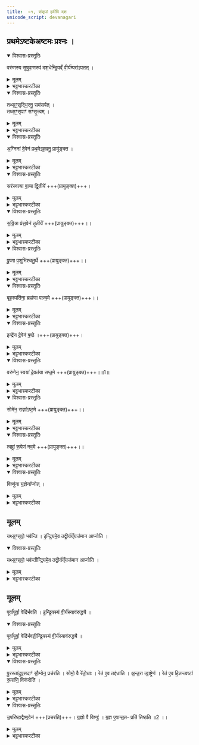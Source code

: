 ```yaml
---
title:  ०१, संसृपां हवींषि दश
unicode_script: devanagari
---
```


## प्रथमेऽष्टकेअष्टमः प्रश्नः ।
<details open><summary>विश्वास-प्रस्तुतिः</summary>

वरु॑णस्य सुषुवा॒णस्य॑ दश॒धेन्द्रि॒यव्ँ वी॒र्य॑म्परा॑ऽपतत् ।
</details>

<details><summary>मूलम्</summary>

वरु॑णस्य सुषुवा॒णस्य॑ दश॒धेन्द्रि॒यव्ँ वी॒र्य॑म्परा॑ऽपतत् ।
</details>

<details><summary>भट्टभास्करटीका</summary>

1 वरुणस्येत्यादि ॥ वरुणस्य सुषुवाणस्य सवने ईश्वरीभूतस्य इन्द्रियं वीर्यं च दशधा भूत्वा पराऽपतत् अस्मादपाक्रान्तमभूत् ।
</details>

<details open><summary>विश्वास-प्रस्तुतिः</summary>

तथ्स॒ꣳ॒सृद्भि॒रनु॒ सम॑सर्पत् ।  
तथ्स॒ꣳ॒सृपाꣳ॑ सꣳसृ॒त्त्वम् ।
</details>

<details><summary>मूलम्</summary>

तथ्स॒ꣳ॒सृद्भि॒रनु॒ सम॑सर्पत् ।  
तथ्स॒ꣳ॒सृपाꣳ॑ सꣳसृ॒त्त्वम् ।
</details>

<details><summary>भट्टभास्करटीका</summary>

अथ तत् इन्द्रियादि संसृद्भिः हविर्विशेषैः 'आग्नेयमष्टाकपालं निर्वपति हिरण्यं दक्षिणा' इत्यादिभिः वरुणः अनुसमसर्पत् अनुसृत्य संप्राप्तवान् तस्मादेषां संसृपां संसृत्त्वं संप्राप्तिहेतुत्वात् । सर्पतेः क्विप् । अन्त्यविकारः छान्दसः ॥
</details>

<details open><summary>विश्वास-प्रस्तुतिः</summary>

अ॒ग्निना॑ दे॒वेन॑ प्रथ॒मेऽह॒न्ननु॒ प्रायु॑ङ्क्त ।
</details>

<details><summary>मूलम्</summary>

अ॒ग्निना॑ दे॒वेन॑ प्रथ॒मेऽह॒न्ननु॒ प्रायु॑ङ्क्त ।
</details>

<details><summary>भट्टभास्करटीका</summary>

2 अग्निनेत्यादि ॥ प्रथमे अहन् अह्नि अग्निना हेतुना अनुप्रायुङ्क्त वरुणः यागानन्तरमात्मानं प्रायुङ्क प्रकर्षेणायोजयत् । तेन देवेन देवयित्रा प्रकर्षेण देववन्तमात्मानमकरोत् ।
</details>

<details open><summary>विश्वास-प्रस्तुतिः</summary>

सर॑स्वत्या वा॒चा द्वि॒तीये᳚ +++(प्रायुङ्क्त)+++।
</details>

<details><summary>मूलम्</summary>

सर॑स्वत्या वा॒चा द्वि॒तीये᳚ +++(प्रायुङ्क्त)+++।
</details>

<details><summary>भट्टभास्करटीका</summary>

द्वितीयेऽह्नि सरस्वत्या हेतुना वाचाऽऽत्मानं समयोजयत् ।
</details>

<details open><summary>विश्वास-प्रस्तुतिः</summary>

स॒वि॒त्रा प्र॑स॒वेन॑ तृ॒तीये᳚ +++(प्रायुङ्क्त)+++।।
</details>

<details><summary>मूलम्</summary>

स॒वि॒त्रा प्र॑स॒वेन॑ तृ॒तीये᳚ +++(प्रायुङ्क्त)+++।।
</details>

<details><summary>भट्टभास्करटीका</summary>

तृतीये सवित्रा हेतुना प्रसवेन आत्मानं प्रायुङ्क्त । एवं सर्वत्र ।
</details>

<details open><summary>विश्वास-प्रस्तुतिः</summary>

पू॒ष्णा प॒शुभि॑श्चतु॒र्थे +++(प्रायुङ्क्त)+++।।
</details>

<details><summary>मूलम्</summary>

पू॒ष्णा प॒शुभि॑श्चतु॒र्थे +++(प्रायुङ्क्त)+++।।
</details>

<details><summary>भट्टभास्करटीका</summary>

चतुर्थे पशुभिः ।
</details>

<details open><summary>विश्वास-प्रस्तुतिः</summary>

बृह॒स्पति॑ना॒ ब्रह्म॑णा पञ्च॒मे +++(प्रायुङ्क्त)+++।।
</details>

<details><summary>मूलम्</summary>

बृह॒स्पति॑ना॒ ब्रह्म॑णा पञ्च॒मे +++(प्रायुङ्क्त)+++।।
</details>

<details><summary>भट्टभास्करटीका</summary>

पञ्चमे ब्रह्मणा अन्नेन मन्त्रेण वा ।
</details>

<details open><summary>विश्वास-प्रस्तुतिः</summary>

इन्द्रे॑ण दे॒वेन॑ ष॒ष्ठे ।+++(प्रायुङ्क्त)+++।
</details>

<details><summary>मूलम्</summary>

इन्द्रे॑ण दे॒वेन॑ ष॒ष्ठे ।+++(प्रायुङ्क्त)+++।
</details>

<details><summary>भट्टभास्करटीका</summary>

षष्ठे देवेन देवनेन इन्द्रेण ।
</details>

<details open><summary>विश्वास-प्रस्तुतिः</summary>

वरु॑णेन॒ स्वया॑ दे॒वत॑या सप्त॒मे +++(प्रायुङ्क्त)+++।॥1॥  
</details>

<details><summary>मूलम्</summary>

वरु॑णेन॒ स्वया॑ दे॒वत॑या सप्त॒मे +++(प्रायुङ्क्त)+++।॥1॥  
</details>

<details><summary>भट्टभास्करटीका</summary>

सप्तमे स्वया देवतया आत्मानं देवताभावेन योजितवान् ।
</details>

<details open><summary>विश्वास-प्रस्तुतिः</summary>

सोमे॑न॒ राज्ञा᳚ऽष्ट॒मे +++(प्रायुङ्क्त)+++।।
</details>

<details><summary>मूलम्</summary>

सोमे॑न॒ राज्ञा᳚ऽष्ट॒मे +++(प्रायुङ्क्त)+++।।
</details>

<details><summary>भट्टभास्करटीका</summary>

अष्टमे राज्ञा राजत्वेन ।
</details>

<details open><summary>विश्वास-प्रस्तुतिः</summary>

त्वष्ट्रा॑ रू॒पेण॑ नव॒मे +++(प्रायुङ्क्त)+++।।
</details>

<details><summary>मूलम्</summary>

त्वष्ट्रा॑ रू॒पेण॑ नव॒मे +++(प्रायुङ्क्त)+++।।
</details>

<details><summary>भट्टभास्करटीका</summary>

नवमे रूपेण प्रशस्तेन ।
</details>

<details open><summary>विश्वास-प्रस्तुतिः</summary>

विष्णु॑ना य॒ज्ञेना᳚प्नोत् ।
</details>

<details><summary>मूलम्</summary>

विष्णु॑ना य॒ज्ञेना᳚प्नोत् ।
</details>

<details><summary>भट्टभास्करटीका</summary>

ततो देवादिमत्तया विष्णुना हेतुना विष्ण्वाप्मना वा यज्ञेन अत्मीयमिन्द्रियं वीर्यं च आप्नोत् ।
</details>

## मूलम्
यथ्स॒ꣳ॒सृपो॒ भव॑न्ति ।
इ॒न्द्रि॒यमे॒व तद्वी॒र्य॑य्ँयज॑मान आप्नोति ।
<details open><summary>विश्वास-प्रस्तुतिः</summary>

यथ्स॒ꣳ॒सृपो॒ भव॑न्तीन्द्रि॒यमे॒व तद्वी॒र्य॑य्ँयज॑मान आप्नोति ।
</details>

<details><summary>मूलम्</summary>

यथ्स॒ꣳ॒सृपो॒ भव॑न्तीन्द्रि॒यमे॒व तद्वी॒र्य॑य्ँयज॑मान आप्नोति ।
</details>

<details><summary>भट्टभास्करटीका</summary>

यदित्यादि । गतम् ॥
</details>

## मूलम्
पूर्वा॑पूर्वा॒ वेदि॑र्भवति ।
इ॒न्द्रि॒यस्य॑ वी॒र्य॑स्याव॑रुद्ध्यै ।
<details open><summary>विश्वास-प्रस्तुतिः</summary>

पूर्वा॑पूर्वा॒ वेदि॑र्भवती॒न्द्रि॒यस्य॑ वी॒र्य॑स्याव॑रुद्ध्यै ।
</details>

<details><summary>मूलम्</summary>

पूर्वा॑पूर्वा॒ वेदि॑र्भवती॒न्द्रि॒यस्य॑ वी॒र्य॑स्याव॑रुद्ध्यै ।
</details>

<details><summary>भट्टभास्करटीका</summary>

3 पूर्वापूर्वेति ॥ पूर्वस्या वेदेः पुरस्तादुत्तरोत्तरा वेदिः भवति । यत्र पूर्व आहवनीयः तत्रोत्तरो गार्हपत्यः । पुनःपुनरपि संबन्धेन इन्द्रियवीर्यलाभः ॥
</details>

<details open><summary>विश्वास-प्रस्तुतिः</summary>

पु॒रस्ता॑दुप॒सदाꣳ॑ सौ॒म्येन॒ प्रच॑रति ।
सोमो॒ वै रे॑तो॒धाः ।
रेत॑ ए॒व तद्द॑धाति ।
अ॒न्त॒रा त्वा॒ष्ट्रेण॑ ।
रेत॑ ए॒व हि॒तन्त्वष्टा॑ रू॒पाणि॒ विक॑रोति ।
</details>

<details><summary>मूलम्</summary>

पु॒रस्ता॑दुप॒सदाꣳ॑ सौ॒म्येन॒ प्रच॑रति ।
सोमो॒ वै रे॑तो॒धाः ।
रेत॑ ए॒व तद्द॑धाति ।
अ॒न्त॒रा त्वा॒ष्ट्रेण॑ ।
रेत॑ ए॒व हि॒तन्त्वष्टा॑ रू॒पाणि॒ विक॑रोति ।
</details>

<details><summary>भट्टभास्करटीका</summary>

4 पुरस्तादिति ॥ दशपेये प्रक्रान्ते आतिथ्यया प्रचर्य सुब्रह्मण्यान्ते त्वाष्ट्रेण अष्टाकपालेन प्रचरति आपराह्निकीभ्यां प्राक् ।
</details>

<details open><summary>विश्वास-प्रस्तुतिः</summary>

उ॒परि॑ष्टाद्वैष्ण॒वेन॑ +++(प्रचरति)+++।
य॒ज्ञो वै विष्णुः॑ ।
य॒ज्ञ ए॒वान्त॒तᳶ प्रति॑ तिष्ठति ॥2 ।।
</details>

<details><summary>मूलम्</summary>

उ॒परि॑ष्टाद्वैष्ण॒वेन॑ +++(प्रचरति)+++।
य॒ज्ञो वै विष्णुः॑ ।
य॒ज्ञ ए॒वान्त॒तᳶ प्रति॑ तिष्ठति ॥2 ।।
</details>

<details><summary>भट्टभास्करटीका</summary>

उपरिष्टादिति । श्वोभूत उपसदामुपरिष्टात् प्रवर्ग्योद्वासनात् प्राक् वैष्णवेन त्रिकपालेन प्रचरति ॥
इति अष्टमे प्रथमोऽनुवाकः ॥  

</details>

